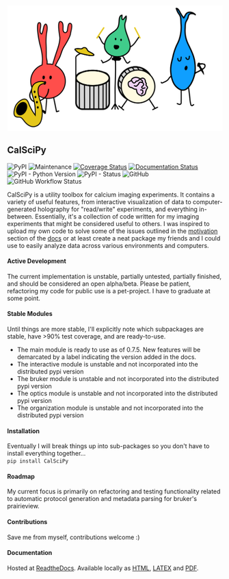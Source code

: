 ![Alt text](/docs/images/dancing_neuron_band.png?raw=true)


## CalSciPy       
<!-- Line 1 Badges... PyPi, Downloads, Maintained, Coverage, Documentation -->
<!-- Line 2 Badges... Python Versions, PyPi Status, License, Contributors -->
![PyPI](https://img.shields.io/pypi/v/CalSciPy)
![Maintenance](https://img.shields.io/maintenance/yes/2023)
[![Coverage Status](https://coveralls.io/repos/github/darikoneil/CalSciPy/badge.svg?branch=master)](https://coveralls.io/github/darikoneil/CalSciPy?branch=master)
[![Documentation Status](https://readthedocs.org/projects/calscipy/badge/?version=latest)](https://calscipy.readthedocs.io/en/latest/?badge=latest)
![PyPI - Python Version](https://img.shields.io/pypi/pyversions/CalSciPy?)
![PyPI - Status](https://img.shields.io/pypi/status/CalSciPy)
![GitHub](https://img.shields.io/github/license/darikoneil/CalSciPy)
![GitHub Workflow Status](https://img.shields.io/github/actions/workflow/status/darikoneil/CalSciPy/calscipy_lint_test_action.yml)

CalSciPy is a utility toolbox for calcium imaging experiments. It contains a variety of useful features, from 
interactive visualization of data to computer-generated holography for "read/write" experiments, and 
everything in-between. Essentially, it's a collection of code written for my imaging experiments that might be 
considered useful to others. I was inspired to upload my own code to solve some of the issues outlined in the [motivation](https://calscipy.readthedocs.io/en/latest/introduction__motivation.html) section of the [docs](https://calscipy.readthedocs.io/en/latest/index.html#) or at least create a neat package my friends and I could use to easily analyze data across various environments and computers.

#### Active Development
The current implementation is unstable, partially untested, partially finished, and should be considered an open 
alpha/beta. Please be patient, refactoring my code for public use is a pet-project. I have to graduate at some point.

#### Stable Modules
Until things are more stable, I'll explicitly note which subpackages are stable, have >90% test coverage, and are
ready-to-use.
* The main module is ready to use as of 0.7.5. New features will be demarcated by a label indicating the version added in the docs.
* The interactive module is unstable and not incorporated into the distributed pypi version
* The bruker module is unstable and not incorporated into the distributed pypi version
* The optics module is unstable and not incorporated into the distributed pypi version
* The organization module is unstable and not incorporated into the distributed pypi version

#### Installation
Eventually I will break things up into sub-packages so you don't have to install everything together...         
`pip install CalSciPy`

#### Roadmap
My current focus is primarily on refactoring and testing functionality related to automatic protocol generation and metadata parsing for bruker's prairieview.

#### Contributions
Save me from myself, contributions welcome :)

#### Documentation
Hosted at [ReadtheDocs](https://calscipy.readthedocs.io/en/latest/index.html#).
Available locally as [HTML](https://github.com/darikoneil/CalSciPy/tree/master/docs/build/html), [LATEX](https://github.com/darikoneil/CalSciPy/tree/master/docs/build/latex) and [PDF](https://github.com/darikoneil/CalSciPy/blob/master/docs/build/pdf/calscipy.pdf).
